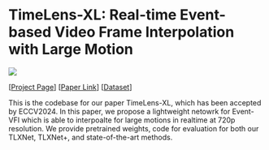 # TimeLens-XL: Real-time Event-based Video Frame Interpolation with Large Motion

![](docs/static/images/teaser.png)


[[Project Page]()] [[Paper Link]()] [[Dataset]()]

This is the codebase for our paper TimeLens-XL, which has been accepted by ECCV2024. In this paper, we propose a lightweight netowrk for Event-VFI which is able to interpoalte for large motions in realtime at 720p resolution. We provide pretrained weights, code for evaluation for both our TLXNet, TLXNet+, and state-of-the-art methods.

[//]: # (## Installation)

